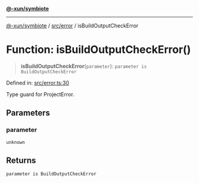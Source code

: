 [**@-xun/symbiote**](../../../README.md)

***

[@-xun/symbiote](../../../README.md) / [src/error](../README.md) / isBuildOutputCheckError

# Function: isBuildOutputCheckError()

> **isBuildOutputCheckError**(`parameter`): `parameter is BuildOutputCheckError`

Defined in: [src/error.ts:30](https://github.com/Xunnamius/symbiote/blob/99b7edbb8da48599bbf2df3d7283dc44dcebb760/src/error.ts#L30)

Type guard for ProjectError.

## Parameters

### parameter

`unknown`

## Returns

`parameter is BuildOutputCheckError`
